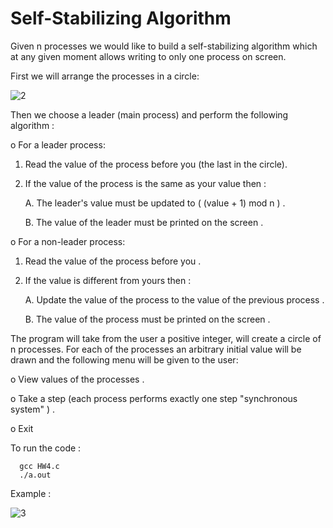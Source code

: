 # Self-Stabilizing Algorithm

Given n processes we would like to build a self-stabilizing algorithm which at any given moment allows writing to only one process on screen.

First we will arrange the processes in a circle:

![2](https://user-images.githubusercontent.com/57844508/122905615-0a676e00-d35a-11eb-9764-3b7905bc4bb4.png)



Then we choose a leader (main process) and perform the following algorithm :

o For a leader process:
1. Read the value of the process before you (the last in the circle).
2. If the value of the process is the same as your value then :

      A. The leader's value must be updated to  ( (value + 1) mod n ) .

      B. The value of the leader must be printed on the screen .


o For a non-leader process:
1. Read the value of the process before you .
2. If the value is different from yours then :

      A. Update the value of the process to the value of the previous process .

      B. The value of the process must be printed on the screen .

The program will take from the user a positive integer, will create a circle of n processes.
For each of the processes an arbitrary initial value will be drawn and the following menu will be given to the user:

  o View values of the processes .

  o Take a step (each process performs exactly one step "synchronous system" ) .

  o Exit



To run the code :

      gcc HW4.c 
      ./a.out
  
Example : 

  ![3](https://user-images.githubusercontent.com/57844508/122905544-fc195200-d359-11eb-8d43-82f3f4ae2696.png)

  
  
